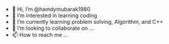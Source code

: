 - 👋 Hi, I’m @hamdymubarak1980
- 👀 I’m interested in learning coding
- 🌱 I’m currently learning problem solving, Algorithm, and C++
- 💞️ I’m looking to collaborate on ...
- 📫 How to reach me ...

<!---
hamdymubarak1980/hamdymubarak1980 is a ✨ special ✨ repository because its `README.md` (this file) appears on your GitHub profile.
You can click the Preview link to take a look at your changes.
--->
